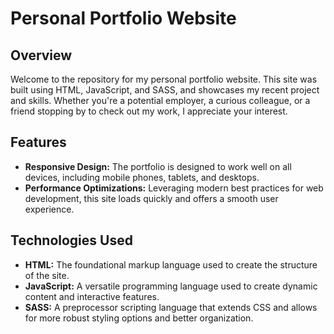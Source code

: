 # Personal Portfolio Website

## Overview

Welcome to the repository for my personal portfolio website. This site was built using HTML, JavaScript, and SASS, and showcases my recent project and skills. Whether you're a potential employer, a curious colleague, or a friend stopping by to check out my work, I appreciate your interest.

## Features

- **Responsive Design:** The portfolio is designed to work well on all devices, including mobile phones, tablets, and desktops.
- **Performance Optimizations:** Leveraging modern best practices for web development, this site loads quickly and offers a smooth user experience.

## Technologies Used

- **HTML:** The foundational markup language used to create the structure of the site.
- **JavaScript:** A versatile programming language used to create dynamic content and interactive features.
- **SASS:** A preprocessor scripting language that extends CSS and allows for more robust styling options and better organization.

